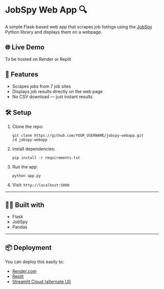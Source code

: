 # JobSpy Web App 🔍

A simple Flask-based web app that scrapes job listings using the [JobSpy](https://github.com/jackvincentnz/jobspy) Python library and displays them on a webpage.

## 🌐 Live Demo
To be hosted on Render or Replit

## 🚀 Features
- Scrapes jobs from 7 job sites
- Displays job results directly on the web page
- No CSV download — just instant results

## 🛠️ Setup

1. Clone the repo:
    ```
    git clone https://github.com/YOUR_USERNAME/jobspy-webapp.git
    cd jobspy-webapp
    ```

2. Install dependencies:
    ```
    pip install -r requirements.txt
    ```

3. Run the app:
    ```
    python app.py
    ```

4. Visit: `http://localhost:5000`

---

## 🧑‍💻 Built with
- Flask
- JobSpy
- Pandas

---

## 📦 Deployment
You can deploy this easily to:
- [Render.com](https://render.com)
- [Replit](https://replit.com)
- [Streamlit Cloud (alternate UI)](https://share.streamlit.io)
